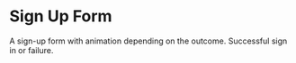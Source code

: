 # Sign Up Form
A sign-up form with animation depending on the outcome. Successful sign in or failure.

